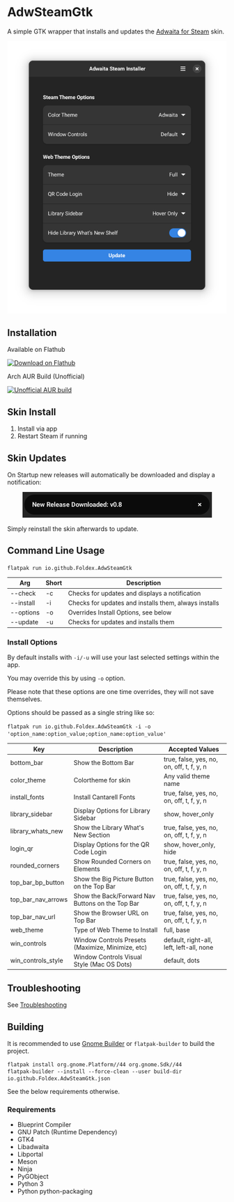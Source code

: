 # AdwSteamGtk

A simple GTK wrapper that installs and updates the [Adwaita for Steam](https://github.com/tkashkin/Adwaita-for-Steam) skin.

<p align="center"><img src="img/screen.png?raw=true" /></p>

## Installation

Available on Flathub

<a href="https://flathub.org/apps/details/io.github.Foldex.AdwSteamGtk">
    <img width="200" alt="Download on Flathub" src="https://flathub.org/assets/badges/flathub-badge-i-en.svg"/>
</a>

<br/>

Arch AUR Build (Unofficial)

<a href="https://aur.archlinux.org/packages/adwsteamgtk">
    <img width="200" alt="Unofficial AUR build" src="https://img.shields.io/aur/version/adwsteamgtk?style=for-the-badge">
</a>

## Skin Install

1. Install via app
2. Restart Steam if running

## Skin Updates

On Startup new releases will automatically be downloaded and display a notification:

<p align="center"><img src="img/update.png?raw=true" /></p>

Simply reinstall the skin afterwards to update.

## Command Line Usage

`flatpak run io.github.Foldex.AdwSteamGtk`

| Arg             | Short  | Description                                              |
| --------------  | ------ | -------------------------------------------------------- |
| --check         | -c     | Checks for updates and displays a notification           |
| --install       | -i     | Checks for updates and installs them, always installs    |
| --options       | -o     | Overrides Install Options, see below                     |
| --update        | -u     | Checks for updates and installs them                     |

### Install Options

By default installs with `-i/-u` will use your last selected settings within the app.

You may override this by using `-o` option.

Please note that these options are one time overrides, they will not save themselves.

Options should be passed as a single string like so:

`flatpak run io.github.Foldex.AdwSteamGtk -i -o 'option_name:option_value;option_name:option_value'`

| Key                | Description                                        | Accepted Values                                          |
| ------------------ | -------------------------------------------------- | -------------------------------------------------------- |
| bottom_bar         | Show the Bottom Bar                                | true, false, yes, no, on, off, t, f, y, n                |
| color_theme        | Colortheme for skin                                | Any valid theme name                                     |
| install_fonts      | Install Cantarell Fonts                            | true, false, yes, no, on, off, t, f, y, n                |
| library_sidebar    | Display Options for Library Sidebar                | show, hover_only                                         |
| library_whats_new  | Show the Library What's New Section                | true, false, yes, no, on, off, t, f, y, n                |
| login_qr           | Display Options for the QR Code Login              | show, hover_only, hide                                   |
| rounded_corners    | Show Rounded Corners on Elements                   | true, false, yes, no, on, off, t, f, y, n                |
| top_bar_bp_button  | Show the Big Picture Button on the Top Bar         | true, false, yes, no, on, off, t, f, y, n                |
| top_bar_nav_arrows | Show the Back/Forward Nav Buttons on the Top Bar   | true, false, yes, no, on, off, t, f, y, n                |
| top_bar_nav_url    | Show the Browser URL on Top Bar                    | true, false, yes, no, on, off, t, f, y, n                |
| web_theme          | Type of Web Theme to Install                       | full, base                                               |
| win_controls       | Window Controls Presets (Maximize, Minimize, etc)  | default, right-all, left, left-all, none                 |
| win_controls_style | Window Controls Visual Style (Mac OS Dots)         | default, dots                                            |

## Troubleshooting

See [Troubleshooting](https://github.com/Foldex/AdwSteamGtk/wiki/Troubleshooting)

## Building

It is recommended to use [Gnome Builder](https://wiki.gnome.org/Apps/Builder) or `flatpak-builder` to build the project.

```
flatpak install org.gnome.Platform//44 org.gnome.Sdk//44
flatpak-builder --install --force-clean --user build-dir io.github.Foldex.AdwSteamGtk.json
```

See the below requirements otherwise.

### Requirements

- Blueprint Compiler
- GNU Patch (Runtime Dependency)
- GTK4
- Libadwaita
- Libportal
- Meson
- Ninja
- PyGObject
- Python 3
- Python python-packaging

